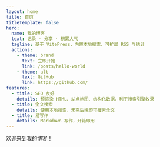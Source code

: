 ```yaml
---
layout: home
title: 首页
titleTemplate: false
hero:
  name: 我的博客
  text: 记录 · 分享 · 积累人气
  tagline: 基于 VitePress，内置本地搜索、可扩展 RSS 与统计
  actions:
    - theme: brand
      text: 立即开始
      link: /posts/hello-world
    - theme: alt
      text: GitHub
      link: https://github.com/
features:
  - title: SEO 友好
    details: 预渲染 HTML、站点地图、结构化数据，利于搜索引擎收录
  - title: 全文搜索
    details: 使用本地搜索，无需后端即可搜索全文
  - title: 易写作
    details: Markdown 写作，开箱即用
---
```


欢迎来到我的博客！


